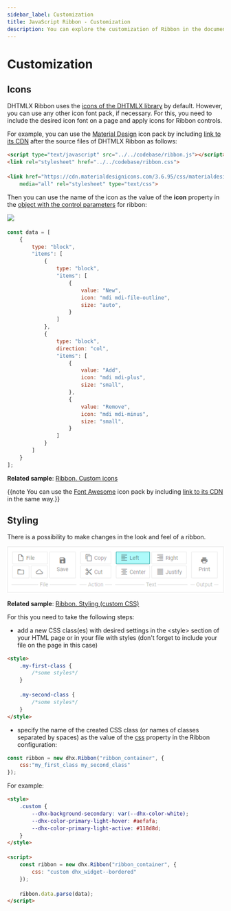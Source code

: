 ```yaml
---
sidebar_label: Customization
title: JavaScript Ribbon - Customization 
description: You can explore the customization of Ribbon in the documentation of the DHTMLX JavaScript UI library. Browse developer guides and API reference, try out code examples and live demos, and download a free 30-day evaluation version of DHTMLX Suite.
---
```


# Customization

## Icons

DHTMLX Ribbon uses the [icons of the DHTMLX library](helpers/icon.md) by default. However, you can use any other icon font pack, if necessary. For this, you need to include the desired icon font on 
a page and apply icons for Ribbon controls.

For example, you can use the [Material Design](https://materialdesignicons.com/) icon pack by including [link to its CDN](https://cdnjs.cloudflare.com/ajax/libs/MaterialDesign-Webfont/2.5.94/css/materialdesignicons.css)
after the source files of DHTMLX Ribbon as follows:

~~~html
<script type="text/javascript" src="../../codebase/ribbon.js"></script>
<link rel="stylesheet" href="../../codebase/ribbon.css">

<link href="https://cdn.materialdesignicons.com/3.6.95/css/materialdesignicons.min.css?v=6.4.4" 
	media="all" rel="stylesheet" type="text/css">
~~~

Then you can use the name of the icon as the value of the **icon** property in the [object with the control parameters](ribbon/data_loading.md#json-format-templates) for ribbon:

![](../assets/ribbon/fa_icons.png)

~~~js
const data = [
	{
		type: "block",
		"items": [
			{
				type: "block",
				"items": [
					{
						value: "New",
						icon: "mdi mdi-file-outline",
						size: "auto",
					}
				]
			},
			{
				type: "block",
				direction: "col",
				"items": [
					{
						value: "Add",
						icon: "mdi mdi-plus",
						size: "small",
					},
					{
						value: "Remove",
						icon: "mdi mdi-minus",
						size: "small",
					}
				]
			}
		]
	}
];
~~~

**Related sample**: [Ribbon. Custom icons](https://snippet.dhtmlx.com/sfkou9gp)

{{note You can use the [Font Awesome](https://fontawesome.com/) icon pack by including [link to its CDN](https://fontawesome.com/how-to-use/on-the-web/setup/getting-started?using=web-fonts-with-css) in the same way.}}

## Styling 

There is a possibility to make changes in the look and feel of a ribbon. 

![Styling Ribbon](../assets/ribbon/custom_style.png)

**Related sample**: [Ribbon. Styling (custom CSS)](https://snippet.dhtmlx.com/9ckg47ro)

For this you need to take the following steps:

- add a new CSS class(es) with desired settings in the &lt;style&gt; section of your HTML page or in your file with styles (don't forget to include your file on the page in this case)

~~~html
<style>
	.my-first-class {
		/*some styles*/
	}
    
    .my-second-class {
		/*some styles*/
	}
</style>
~~~

- specify the name of the created CSS class (or names of classes separated by spaces) as the value of the [css](ribbon/api/ribbon_css_config.md) property in the Ribbon configuration:

~~~js
const ribbon = new dhx.Ribbon("ribbon_container", {
    css:"my_first_class my_second_class"
});
~~~

For example:

~~~html
<style>
    .custom {
        --dhx-background-secondary: var(--dhx-color-white);
        --dhx-color-primary-light-hover: #aefafa;
        --dhx-color-primary-light-active: #118d8d;
    }
</style>

<script>
	const ribbon = new dhx.Ribbon("ribbon_container", {
    	css: "custom dhx_widget--bordered"
	});

	ribbon.data.parse(data);
</script>
~~~
